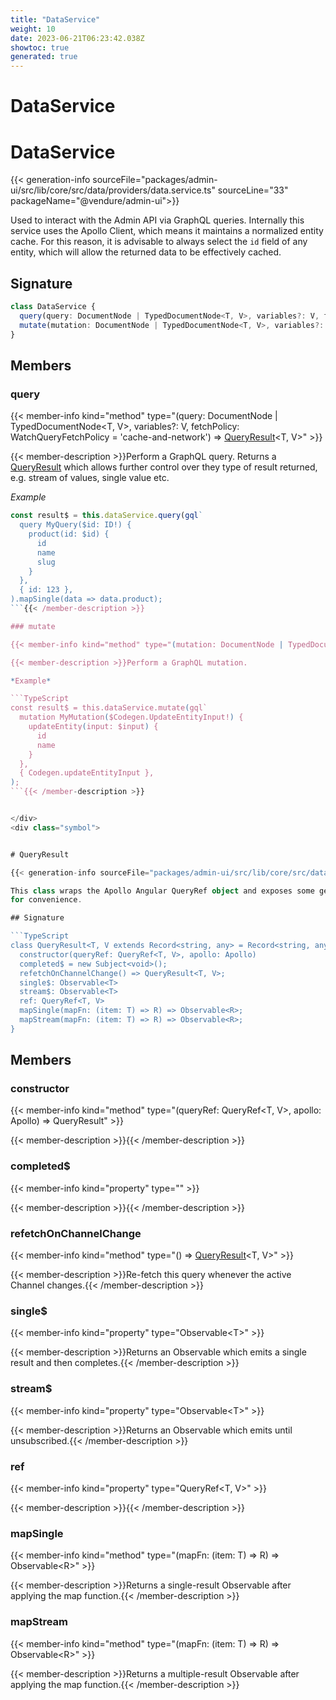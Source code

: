 ```yaml
---
title: "DataService"
weight: 10
date: 2023-06-21T06:23:42.038Z
showtoc: true
generated: true
---
```

<!-- This file was generated from the Vendure source. Do not modify. Instead, re-run the "docs:build" script -->

# DataService
<div class="symbol">


# DataService

{{< generation-info sourceFile="packages/admin-ui/src/lib/core/src/data/providers/data.service.ts" sourceLine="33" packageName="@vendure/admin-ui">}}

Used to interact with the Admin API via GraphQL queries. Internally this service uses the
Apollo Client, which means it maintains a normalized entity cache. For this reason, it is
advisable to always select the `id` field of any entity, which will allow the returned data
to be effectively cached.

## Signature

```TypeScript
class DataService {
  query(query: DocumentNode | TypedDocumentNode<T, V>, variables?: V, fetchPolicy: WatchQueryFetchPolicy = 'cache-and-network') => QueryResult<T, V>;
  mutate(mutation: DocumentNode | TypedDocumentNode<T, V>, variables?: V, update?: MutationUpdaterFn<T>) => Observable<T>;
}
```
## Members

### query

{{< member-info kind="method" type="(query: DocumentNode | TypedDocumentNode&#60;T, V&#62;, variables?: V, fetchPolicy: WatchQueryFetchPolicy = 'cache-and-network') => <a href='/admin-ui-api/providers/data-service#queryresult'>QueryResult</a>&#60;T, V&#62;"  >}}

{{< member-description >}}Perform a GraphQL query. Returns a <a href='/admin-ui-api/providers/data-service#queryresult'>QueryResult</a> which allows further control over
they type of result returned, e.g. stream of values, single value etc.

*Example*

```TypeScript
const result$ = this.dataService.query(gql`
  query MyQuery($id: ID!) {
    product(id: $id) {
      id
      name
      slug
    }
  },
  { id: 123 },
).mapSingle(data => data.product);
```{{< /member-description >}}

### mutate

{{< member-info kind="method" type="(mutation: DocumentNode | TypedDocumentNode&#60;T, V&#62;, variables?: V, update?: MutationUpdaterFn&#60;T&#62;) => Observable&#60;T&#62;"  >}}

{{< member-description >}}Perform a GraphQL mutation.

*Example*

```TypeScript
const result$ = this.dataService.mutate(gql`
  mutation MyMutation($Codegen.UpdateEntityInput!) {
    updateEntity(input: $input) {
      id
      name
    }
  },
  { Codegen.updateEntityInput },
);
```{{< /member-description >}}


</div>
<div class="symbol">


# QueryResult

{{< generation-info sourceFile="packages/admin-ui/src/lib/core/src/data/query-result.ts" sourceLine="19" packageName="@vendure/admin-ui">}}

This class wraps the Apollo Angular QueryRef object and exposes some getters
for convenience.

## Signature

```TypeScript
class QueryResult<T, V extends Record<string, any> = Record<string, any>> {
  constructor(queryRef: QueryRef<T, V>, apollo: Apollo)
  completed$ = new Subject<void>();
  refetchOnChannelChange() => QueryResult<T, V>;
  single$: Observable<T>
  stream$: Observable<T>
  ref: QueryRef<T, V>
  mapSingle(mapFn: (item: T) => R) => Observable<R>;
  mapStream(mapFn: (item: T) => R) => Observable<R>;
}
```
## Members

### constructor

{{< member-info kind="method" type="(queryRef: QueryRef&#60;T, V&#62;, apollo: Apollo) => QueryResult"  >}}

{{< member-description >}}{{< /member-description >}}

### completed$

{{< member-info kind="property" type=""  >}}

{{< member-description >}}{{< /member-description >}}

### refetchOnChannelChange

{{< member-info kind="method" type="() => <a href='/admin-ui-api/providers/data-service#queryresult'>QueryResult</a>&#60;T, V&#62;"  >}}

{{< member-description >}}Re-fetch this query whenever the active Channel changes.{{< /member-description >}}

### single$

{{< member-info kind="property" type="Observable&#60;T&#62;"  >}}

{{< member-description >}}Returns an Observable which emits a single result and then completes.{{< /member-description >}}

### stream$

{{< member-info kind="property" type="Observable&#60;T&#62;"  >}}

{{< member-description >}}Returns an Observable which emits until unsubscribed.{{< /member-description >}}

### ref

{{< member-info kind="property" type="QueryRef&#60;T, V&#62;"  >}}

{{< member-description >}}{{< /member-description >}}

### mapSingle

{{< member-info kind="method" type="(mapFn: (item: T) =&#62; R) => Observable&#60;R&#62;"  >}}

{{< member-description >}}Returns a single-result Observable after applying the map function.{{< /member-description >}}

### mapStream

{{< member-info kind="method" type="(mapFn: (item: T) =&#62; R) => Observable&#60;R&#62;"  >}}

{{< member-description >}}Returns a multiple-result Observable after applying the map function.{{< /member-description >}}


</div>
